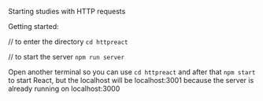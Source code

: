 Starting studies with HTTP requests

Getting started:

// to enter the directory
`cd httpreact`

// to start the server
`npm run server`

Open another terminal so you can use `cd httpreact` and after that `npm start` to start React, but the localhost will be localhost:3001 because the server is already running on localhost:3000
